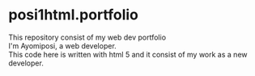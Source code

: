 # posi1html.portfolio
This repository consist of my web dev portfolio <br />
I'm Ayomiposi, a web developer.<br /> 
This code here is written with html 5 and it consist of my work as a new developer.
